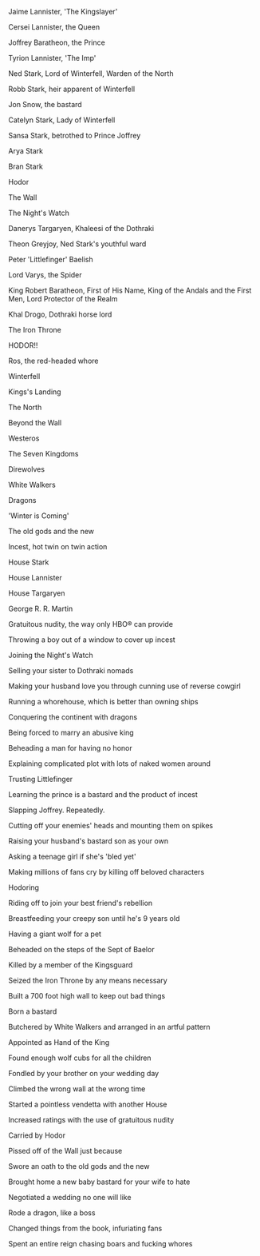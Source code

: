 Jaime Lannister, 'The Kingslayer'

Cersei Lannister, the Queen

Joffrey Baratheon, the Prince

Tyrion Lannister, 'The Imp'

Ned Stark, Lord of Winterfell, Warden of the North

Robb Stark, heir apparent of Winterfell

Jon Snow, the bastard

Catelyn Stark, Lady of Winterfell

Sansa Stark, betrothed to Prince Joffrey

Arya Stark

Bran Stark

Hodor

The Wall

The Night's Watch

Danerys Targaryen, Khaleesi of the Dothraki

Theon Greyjoy, Ned Stark's youthful ward

Peter 'Littlefinger' Baelish

Lord Varys, the Spider

King Robert Baratheon, First of His Name, King of the Andals and the First Men, Lord Protector of the Realm

Khal Drogo, Dothraki horse lord

The Iron Throne

HODOR!!

Ros, the red-headed whore

Winterfell

Kings's Landing

The North

Beyond the Wall

Westeros

The Seven Kingdoms

Direwolves

White Walkers

Dragons

'Winter is Coming'

The old gods and the new

Incest, hot twin on twin action

House Stark

House Lannister

House Targaryen

George R. R. Martin

Gratuitous nudity, the way only HBO® can provide

Throwing a boy out of a window to cover up incest

Joining the Night's Watch

Selling your sister to Dothraki nomads

Making your husband love you through cunning use of reverse cowgirl

Running a whorehouse, which is better than owning ships

Conquering the continent with dragons

Being forced to marry an abusive king

Beheading a man for having no honor

Explaining complicated plot with lots of naked women around

Trusting Littlefinger

Learning the prince is a bastard and the product of incest

Slapping Joffrey. Repeatedly.

Cutting off your enemies' heads and mounting them on spikes

Raising your husband's bastard son as your own

Asking a teenage girl if she's 'bled yet'

Making millions of fans cry by killing off beloved characters

Hodoring

Riding off to join your best friend's rebellion

Breastfeeding your creepy son until he's 9 years old

Having a giant wolf for a pet

Beheaded on the steps of the Sept of Baelor

Killed by a member of the Kingsguard

Seized the Iron Throne by any means necessary

Built a 700 foot high wall to keep out bad things

Born a bastard

Butchered by White Walkers and arranged in an artful pattern

Appointed as Hand of the King

Found enough wolf cubs for all the children

Fondled by your brother on your wedding day

Climbed the wrong wall at the wrong time

Started a pointless vendetta with another House

Increased ratings with the use of gratuitous nudity

Carried by Hodor

Pissed off of the Wall just because

Swore an oath to the old gods and the new

Brought home a new baby bastard for your wife to hate

Negotiated a wedding no one will like

Rode a dragon, like a boss

Changed things from the book, infuriating fans

Spent an entire reign chasing boars and fucking whores